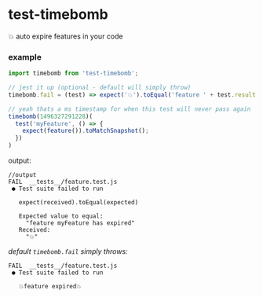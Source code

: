# test-timebomb
💥 auto expire features in your code

### example

```js
import timebomb from 'test-timebomb';

// jest it up (optional - default will simply throw)
timebomb.fail = (test) => expect('💥').toEqual('feature ' + test.result.description + ' has expired')

// yeah thats a ms timestamp for when this test will never pass again
timebomb(1496327291228)(
  test('myFeature', () => {
    expect(feature()).toMatchSnapshot();
  })
)
```

output:
```
//output
FAIL  __tests__/feature.test.js
 ● Test suite failed to run

   expect(received).toEqual(expected)

   Expected value to equal:
     "feature myFeature has expired"
   Received:
     "💥"
```

_default `timebomb.fail` simply throws:_
```
FAIL  __tests__/feature.test.js
 ● Test suite failed to run

   💥feature expired💥
```
